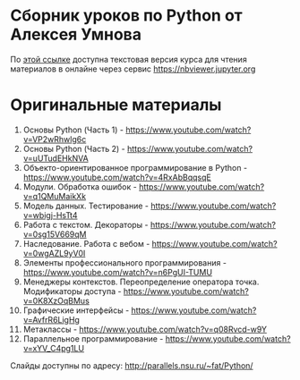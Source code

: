 # Сборник уроков по Python от Алексея Умнова

По [этой ссылке](https://nbviewer.jupyter.org/github/microcoder/course-python-a.umnov/blob/master/index.ipynb) доступна текстовая версия курса для чтения материалов в онлайне через сервис https://nbviewer.jupyter.org

# Оригинальные материалы

1. Основы Python (Часть 1) - https://www.youtube.com/watch?v=VP2wRhwlg6c
2. Основы Python (Часть 2) - https://www.youtube.com/watch?v=uUTudEHkNVA
3. Объекто-ориентированное программирование в Python - https://www.youtube.com/watch?v=4RxAbBqqsqE
4. Модули. Обработка ошибок - https://www.youtube.com/watch?v=q1QMuMaikXk
5. Модель данных. Тестирование - https://www.youtube.com/watch?v=wbigj-HsTt4
6. Работа с текстом. Декораторы - https://www.youtube.com/watch?v=0sg15V669qM
7. Наследование. Работа с вебом - https://www.youtube.com/watch?v=0wgAZL9yV0I
8. Элементы профессионального программирования - https://www.youtube.com/watch?v=n6PgUI-TUMU
9. Менеджеры контекстов. Переопределение оператора точка. Модификаторы доступа - https://www.youtube.com/watch?v=0K8XzOqBMus
10. Графические интерфейсы - https://www.youtube.com/watch?v=AvfrR6LigHg
11. Метаклассы - https://www.youtube.com/watch?v=q08Rvcd-w9Y
12. Параллельное программирование - https://www.youtube.com/watch?v=xYV_C4pg1LU

Слайды доступны по адресу: http://parallels.nsu.ru/~fat/Python/
